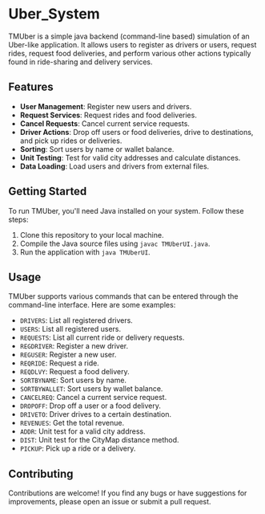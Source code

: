 # Uber_System

TMUber is a simple java backend (command-line based) simulation of an Uber-like application. It allows users to register as drivers or users, request rides, request food deliveries, and perform various other actions typically found in ride-sharing and delivery services.

## Features

- **User Management**: Register new users and drivers.
- **Request Services**: Request rides and food deliveries.
- **Cancel Requests**: Cancel current service requests.
- **Driver Actions**: Drop off users or food deliveries, drive to destinations, and pick up rides or deliveries.
- **Sorting**: Sort users by name or wallet balance.
- **Unit Testing**: Test for valid city addresses and calculate distances.
- **Data Loading**: Load users and drivers from external files.

## Getting Started

To run TMUber, you'll need Java installed on your system. Follow these steps:

1. Clone this repository to your local machine.
2. Compile the Java source files using `javac TMUberUI.java`.
3. Run the application with `java TMUberUI`.

## Usage

TMUber supports various commands that can be entered through the command-line interface. Here are some examples:

- `DRIVERS`: List all registered drivers.
- `USERS`: List all registered users.
- `REQUESTS`: List all current ride or delivery requests.
- `REGDRIVER`: Register a new driver.
- `REGUSER`: Register a new user.
- `REQRIDE`: Request a ride.
- `REQDLVY`: Request a food delivery.
- `SORTBYNAME`: Sort users by name.
- `SORTBYWALLET`: Sort users by wallet balance.
- `CANCELREQ`: Cancel a current service request.
- `DROPOFF`: Drop off a user or a food delivery.
- `DRIVETO`: Driver drives to a certain destination.
- `REVENUES`: Get the total revenue.
- `ADDR`: Unit test for a valid city address.
- `DIST`: Unit test for the CityMap distance method.
- `PICKUP`: Pick up a ride or a delivery.

## Contributing

Contributions are welcome! If you find any bugs or have suggestions for improvements, please open an issue or submit a pull request.
